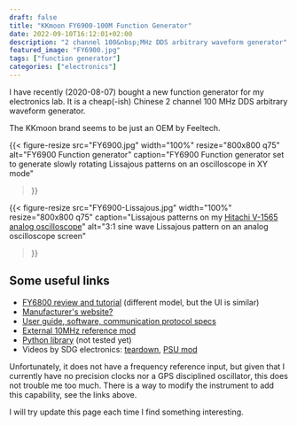 ```yaml
---
draft: false
title: "KKmoon FY6900-100M Function Generator"
date: 2022-09-10T16:12:01+02:00
description: "2 channel 100&nbsp;MHz DDS arbitrary waveform generator"
featured_image: "FY6900.jpg"
tags: ["function generator"]
categories: ["electronics"]
---
```

I have recently (2020-08-07) bought a new function generator for my
electronics lab. It is a cheap(-ish) Chinese 2 channel 100&nbsp;MHz DDS
arbitrary waveform generator.

The KKmoon brand seems to be just an OEM by Feeltech.

{{< figure-resize src="FY6900.jpg" width="100%" resize="800x800 q75"
    alt="FY6900 Function generator"
    caption="FY6900 Function generator set to generate slowly rotating Lissajous patterns on an oscilloscope in XY mode"
>}}

{{< figure-resize src="FY6900-Lissajous.jpg" width="100%" resize="800x800 q75"
    caption="Lissajous patterns on my [Hitachi V-1565 analog oscilloscope](/equipment/hitachi-v-1565-analog-oscilloscope/)"
    alt="3:1 sine wave Lissajous pattern on an analog oscilloscope screen"
>}}


## Some useful links
- [FY6800 review and tutorial](https://www.youtube.com/watch?v=S9usQLFKZLk)
  (different model, but the UI is similar)
- [Manufacturer's website?](http://en.feeltech.net/index.php?case=archive&act=show&aid=65)
- [User guide, software, communication protocol specs](http://en.feeltech.net/index.php?case=archive&act=show&aid=64)
- [External 10MHz reference mod](https://odysee.com/@tonyalbus:bd/062-feeltech-fy6900-external-reference:a)
- [Python library](https://github.com/mattwach/fygen) (not tested yet)
- Videos by SDG electronics:
  [teardown](https://odysee.com/@sdgelectronics:0/sdg-mailbag-029-feeltech-fy6900:7),
  [PSU mod](https://odysee.com/@sdgelectronics:0/sdg-081-fy6900-signal-generator-power:1)

Unfortunately, it does not have a frequency reference input, but given that I
currently have no precision clocks nor a GPS disciplined oscillator, this does
not trouble me too much. There is a way to modify the instrument to add this
capability, see the links above.

I will try update this page each time I find something interesting.
